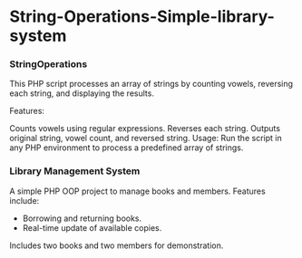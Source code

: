 # String-Operations-Simple-library-system

### StringOperations

This PHP script processes an array of strings by counting vowels, reversing each string, and displaying the results.

Features:

Counts vowels using regular expressions.
Reverses each string.
Outputs original string, vowel count, and reversed string.
Usage:
Run the script in any PHP environment to process a predefined array of strings.

### Library Management System

A simple PHP OOP project to manage books and members. Features include:

- Borrowing and returning books.
- Real-time update of available copies.

Includes two books and two members for demonstration.
